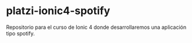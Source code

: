 # platzi-ionic4-spotify
Repositorio para el curso de Ionic 4 donde desarrollaremos una aplicación tipo spotify.
